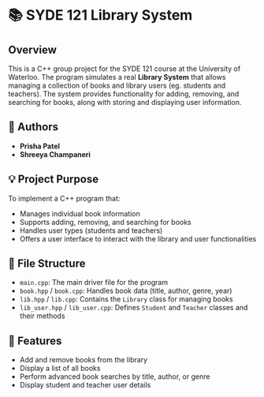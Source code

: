 # 📚 SYDE 121 Library System

## Overview
This is a C++ group project for the SYDE 121 course at the University of Waterloo. The program simulates a real **Library System** that allows managing a collection of books and library users (eg. students and teachers). The system provides functionality for adding, removing, and searching for books, along with storing and displaying user information.

## 👥 Authors
- **Prisha Patel** 
- **Shreeya Champaneri** 

## 💡 Project Purpose
To implement a C++ program that:
- Manages individual book information
- Supports adding, removing, and searching for books
- Handles user types (students and teachers)
- Offers a user interface to interact with the library and user functionalities

## 📁 File Structure
- `main.cpp`: The main driver file for the program
- `book.hpp` / `book.cpp`: Handles book data (title, author, genre, year)
- `lib.hpp` / `lib.cpp`: Contains the `Library` class for managing books
- `lib_user.hpp` / `lib_user.cpp`: Defines `Student` and `Teacher` classes and their methods

## 🔧 Features
- Add and remove books from the library
- Display a list of all books
- Perform advanced book searches by title, author, or genre
- Display student and teacher user details

